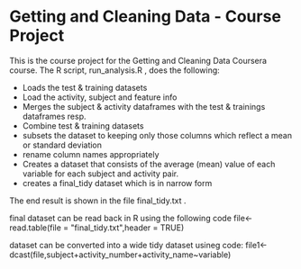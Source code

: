 # Getting and Cleaning Data - Course Project

This is the course project for the Getting and Cleaning Data Coursera course. The R script,  run_analysis.R , does the following:

* Loads the test & training datasets
* Load the activity, subject and feature info
* Merges the subject & activity dataframes with the test & trainings dataframes resp.
* Combine test & training datasets
* subsets the dataset to keeping only those columns which reflect a mean or standard deviation
* rename column names appropriately
* Creates a dataset that consists of the average (mean) value of each variable for each subject and activity pair.
* creates a final_tidy dataset which is in narrow form

The end result is shown in the file  final_tidy.txt .

final dataset can be read back in R using the following code
file<-read.table(file = "final_tidy.txt",header = TRUE)

dataset can be converted into a wide tidy dataset usineg code:
file1<-dcast(file,subject+activity_number+activity_name~variable)

